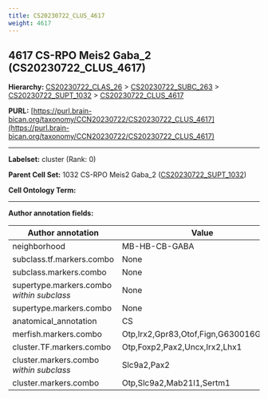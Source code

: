 ```yaml
---
title: CS20230722_CLUS_4617
weight: 4617
---
```

## 4617 CS-RPO Meis2 Gaba_2 (CS20230722_CLUS_4617)
<b>Hierarchy: </b>
[CS20230722_CLAS_26](../CS20230722_CLAS_26) >
[CS20230722_SUBC_263](../CS20230722_SUBC_263) >
[CS20230722_SUPT_1032](../CS20230722_SUPT_1032) >
[CS20230722_CLUS_4617](../CS20230722_CLUS_4617)

**PURL:** [https://purl.brain-bican.org/taxonomy/CCN20230722/CS20230722_CLUS_4617](https://purl.brain-bican.org/taxonomy/CCN20230722/CS20230722_CLUS_4617)

---


**Labelset:** cluster (Rank: 0)

**Parent Cell Set:** 1032 CS-RPO Meis2 Gaba_2 ([CS20230722_SUPT_1032](../CS20230722_SUPT_1032))



**Cell Ontology Term:** 

[MARKER GENES.]: #


---

[TRANSFERRED ANNOTATIONS.]: #


[AUTHOR ANNOTATION FIELDS.]: #


**Author annotation fields:**

| Author annotation | Value |
|-------------------|-------|
|neighborhood|MB-HB-CB-GABA|
|subclass.tf.markers.combo|None|
|subclass.markers.combo|None|
|supertype.markers.combo _within subclass_|None|
|supertype.markers.combo|None|
|anatomical_annotation|CS|
|merfish.markers.combo|Otp,Irx2,Gpr83,Otof,Fign,G630016G05Rik|
|cluster.TF.markers.combo|Otp,Foxp2,Pax2,Uncx,Irx2,Lhx1|
|cluster.markers.combo _within subclass_|Slc9a2,Pax2|
|cluster.markers.combo|Otp,Slc9a2,Mab21l1,Sertm1|
